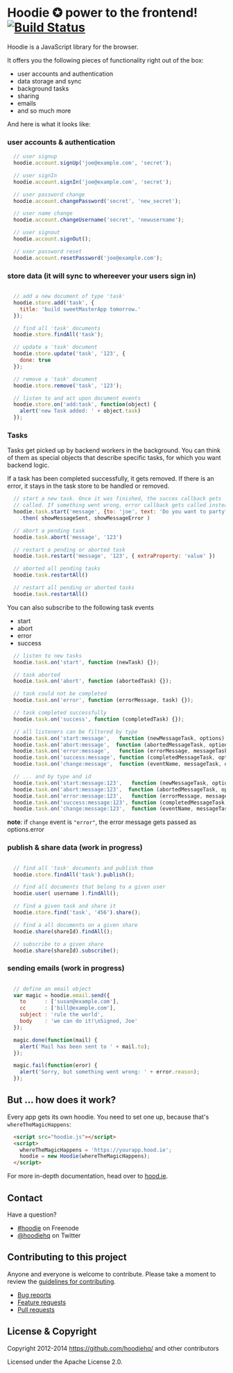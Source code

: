 # Hoodie ✪ power to the frontend! [![Build Status](https://travis-ci.org/hoodiehq/hoodie.js.png?branch=master)](https://travis-ci.org/hoodiehq/hoodie.js)

Hoodie is a JavaScript library for the browser.

It offers you the following pieces of functionality right out of the box:

* user accounts and authentication
* data storage and sync
* background tasks
* sharing
* emails
* and so much more

And here is what it looks like:

### user accounts & authentication

```javascript
  // user signup
  hoodie.account.signUp('joe@example.com', 'secret');

  // user signIn
  hoodie.account.signIn('joe@example.com', 'secret');

  // user password change
  hoodie.account.changePassword('secret', 'new_secret');

  // user name change
  hoodie.account.changeUsername('secret', 'newusername');

  // user signout
  hoodie.account.signOut();

  // user password reset
  hoodie.account.resetPassword('joe@example.com');
```

### store data (it will sync to whereever your users sign in)

```javascript

  // add a new document of type 'task'
  hoodie.store.add('task', {
    title: 'build sweetMasterApp tomorrow.'
  });

  // find all 'task' documents
  hoodie.store.findAll('task');

  // update a 'task' document
  hoodie.store.update('task', '123', {
    done: true
  });

  // remove a 'task' document
  hoodie.store.remove('task', '123');

  // listen to and act upon document events
  hoodie.store.on('add:task', function(object) {
    alert('new Task added: ' + object.task)
  });
```

### Tasks

Tasks get picked up by backend workers in the background. You can think
of them as special objects that describe specific tasks, for which you
want backend logic.

If a task has been completed successfully, it gets removed. If there
is an error, it stays in the task store to be handled or removed.


```js
  // start a new task. Once it was finished, the succes callback gets
  // called. If something went wrong, error callback gets called instead
  hoodie.task.start('message', {to: 'joe', text: 'Do you want to party?'})
    .then( showMessageSent, showMessageError )

  // abort a pending task
  hoodie.task.abort('message', '123')

  // restart a pending or aborted task
  hoodie.task.restart('message', '123', { extraProperty: 'value' })

  // aborted all pending tasks
  hoodie.task.restartAll()

  // restart all pending or aborted tasks
  hoodie.task.restartAll()
```

You can also subscribe to the following task events

* start
* abort
* error
* success

```javascript
  // listen to new tasks
  hoodie.task.on('start', function (newTask) {});

  // task aborted
  hoodie.task.on('abort', function (abortedTask) {});

  // task could not be completed
  hoodie.task.on('error', function (errorMessage, task) {});

  // task completed successfully
  hoodie.task.on('success', function (completedTask) {});

  // all listeners can be filtered by type
  hoodie.task.on('start:message',   function (newMessageTask, options) {});
  hoodie.task.on('abort:message',  function (abortedMessageTask, options) {});
  hoodie.task.on('error:message',   function (errorMessage, messageTask, options) {});
  hoodie.task.on('success:message', function (completedMessageTask, options) {});
  hoodie.task.on('change:message',  function (eventName, messageTask, options) {});

  // ... and by type and id
  hoodie.task.on('start:message:123',   function (newMessageTask, options) {});
  hoodie.task.on('abort:message:123',  function (abortedMessageTask, options) {});
  hoodie.task.on('error:message:123',   function (errorMessage, messageTask, options) {});
  hoodie.task.on('success:message:123', function (completedMessageTask, options) {});
  hoodie.task.on('change:message:123',  function (eventName, messageTask, options) {});
```

**note**: if `change` event is `"error"`, the error message gets passed as options.error


### publish & share data (work in progress)

```javascript

  // find all 'task' documents and publish them
  hoodie.store.findAll('task').publish();

  // find all documents that belong to a given user
  hoodie.user( username ).findAll();

  // find a given task and share it
  hoodie.store.find('task', '456').share();

  // find a all documents on a given share
  hoodie.share(shareId).findAll();

  // subscribe to a given share
  hoodie.share(shareId).subscribe();
```

### sending emails (work in progress)

```javascript

  // define an email object
  var magic = hoodie.email.send({
    to      : ['susan@example.com'],
    cc      : ['bill@example.com'],
    subject : 'rule the world',
    body    : 'we can do it!\nSigned, Joe'
  });

  magic.done(function(mail) {
    alert('Mail has been sent to ' + mail.to);
  });

  magic.fail(function(eror) {
    alert('Sorry, but something went wrong: ' + error.reason);
  });


```

But … how does it work?
-----------------------

Every app gets its own hoodie. You need to set one up, because that's `whereTheMagicHappens`:

```html
  <script src="hoodie.js"></script>
  <script>
    whereTheMagicHappens = 'https://yourapp.hood.ie';
    hoodie = new Hoodie(whereTheMagicHappens);
  </script>
```

For more in-depth documentation, head over to [hood.ie](http://hood.ie).

## Contact

Have a question?

* [\#hoodie](http://webchat.freenode.net/?channels=hoodie) on Freenode
* [@hoodiehq](https://twitter.com/hoodiehq) on Twitter

## Contributing to this project

Anyone and everyone is welcome to contribute. Please take a moment to
review the [guidelines for contributing](CONTRIBUTING.md).

* [Bug reports](CONTRIBUTING.md#bugs)
* [Feature requests](CONTRIBUTING.md#features)
* [Pull requests](CONTRIBUTING.md#pull-requests)

License & Copyright
-------------------

Copyright 2012-2014 https://github.com/hoodiehq/ and other contributors

Licensed under the Apache License 2.0.
